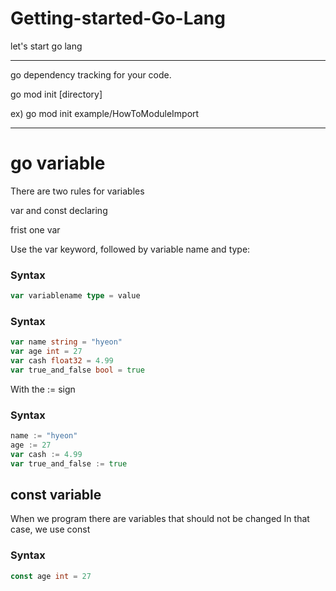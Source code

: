 # Getting-started-Go-Lang

let's start go lang

---

go dependency tracking for your code.

go mod init [directory]

ex) go mod init example/HowToModuleImport

---

# go variable

There are two rules for variables

var and const declaring

frist one var

Use the var keyword, followed by variable name and type:

### Syntax
```go
var variablename type = value
```

### Syntax
```go
var name string = "hyeon"
var age int = 27
var cash float32 = 4.99
var true_and_false bool = true
```

With the := sign

### Syntax
```go
name := "hyeon"
age := 27
var cash := 4.99
var true_and_false := true
```

## const variable

When we program there are variables that should not be changed In that case, we use const

### Syntax
```go
const age int = 27
```
